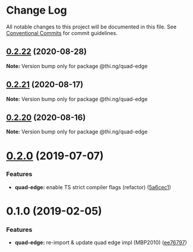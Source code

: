 # Change Log

All notable changes to this project will be documented in this file.
See [Conventional Commits](https://conventionalcommits.org) for commit guidelines.

## [0.2.22](https://github.com/thi-ng/umbrella/compare/@thi.ng/quad-edge@0.2.21...@thi.ng/quad-edge@0.2.22) (2020-08-28)

**Note:** Version bump only for package @thi.ng/quad-edge





## [0.2.21](https://github.com/thi-ng/umbrella/compare/@thi.ng/quad-edge@0.2.20...@thi.ng/quad-edge@0.2.21) (2020-08-17)

**Note:** Version bump only for package @thi.ng/quad-edge





## [0.2.20](https://github.com/thi-ng/umbrella/compare/@thi.ng/quad-edge@0.2.19...@thi.ng/quad-edge@0.2.20) (2020-08-16)

**Note:** Version bump only for package @thi.ng/quad-edge





# [0.2.0](https://github.com/thi-ng/umbrella/compare/@thi.ng/quad-edge@0.1.4...@thi.ng/quad-edge@0.2.0) (2019-07-07)

### Features

* **quad-edge:** enable TS strict compiler flags (refactor) ([5a6cec1](https://github.com/thi-ng/umbrella/commit/5a6cec1))

# 0.1.0 (2019-02-05)

### Features

* **quad-edge:** re-import & update quad edge impl (MBP2010) ([ee76797](https://github.com/thi-ng/umbrella/commit/ee76797))
